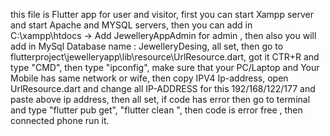 this file is Flutter app for user and visitor,
first you can start Xampp server and start Apache and MYSQL servers,
then you can add in C:\xampp\htdocs -> Add JewelleryAppAdmin for admin ,
then also you will add in MySql Database name : JewelleryDesing,
all set,
then go to flutterproject\jewelleryapp\lib\resource\UrlResource.dart,
got it CTR+R and type "CMD", then type  "ipconfig",
make sure that your PC/Laptop and Your Mobile has same network or wife,
then copy IPV4  Ip-address,
open UrlResource.dart and change all IP-ADDRESS for this 192/168/122/177 and paste above ip address,
then all set,
if code has error then go to terminal and type "flutter pub get", "flutter clean ", 
then code is error free ,
then connected phone run it.
